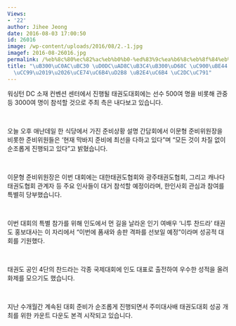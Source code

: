 ```yaml
---
Views:
- '22'
author: Jihee Jeong
date: 2016-08-03 17:00:50
id: 26016
image: /wp-content/uploads/2016/08/2.-1.jpg
imagef: 2016-08-26016.jpg
permalink: /%eb%8c%80%ec%82%ac%eb%b0%b0-%ed%83%9c%ea%b6%8c%eb%8f%84%eb%8c%80%ed%9a%8c-%ec%a4%80%eb%b9%84-%ec%b2%99%ec%b2%99%ec%b9%b4%ec%9a%b4%ed%8a%b8-%eb%8b%a4%ec%9a%b4-%ec%8b%9c/
title: "\uB300\uC0AC\uBC30 \uD0DC\uAD8C\uB3C4\uB300\uD68C \uC900\uBE44 \u2018\uCC99\
  \uCC99\u2019\u2026\uCE74\uC6B4\uD2B8 \uB2E4\uC6B4 \uC2DC\uC791"
---
```


워싱턴 DC 소재 컨벤션 센터에서 진행될 태권도대회에는 선수 500여 명을 비롯해 관중 등 3000여 명이 참석할 것으로 주최 측은 내다보고 있습니다.

&nbsp;

오늘 오후 애난데일 한 식당에서 가진 준비상황 설명 간담회에서 이문형 준비위원장을 비롯한 준비위원들은 ‘현재 막바지 준비에 최선을 다하고 있다”며 “모든 것이 차질 없이 순조롭게 진행되고 있다”고 밝혔습니다.

&nbsp;

이문형 준비위원장은 이번 대회에는 대한태권도협회와 광주태권도협회, 그리고 캐나다 태권도협회 관계자 등 주요 인사들이 대거 참석할 예정이라며, 한인사회 관심과 참여를 특별히 당부했습니다.

&nbsp;

이번 대회의 특별 참가를 위해 인도에서 먼 길을 날라온 인기 여배우 ‘니투 찬드라’ 태권도 홍보대사는 이 자리에서 “이번에 품새와 송판 격파를 선보일 예정”이라며 성공적 대회를 기원했다.

&nbsp;

태권도 공인 4단의 찬드라는 각종 국제대회에 인도 대표로 출전하여 우수한 성적을 올려 화제를 모으기도 했습니다.

&nbsp;

지난 수개월간 계속된 대회 준비가 순조롭게 진행되면서 주미대사배 태권도대회 성공 개최를 위한 카운트 다운도 본격 시작되고 있습니다.